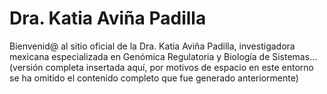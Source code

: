 # Dra. Katia Aviña Padilla

Bienvenid@ al sitio oficial de la Dra. Katia Aviña Padilla, investigadora mexicana especializada en Genómica Regulatoria y Biología de Sistemas...
(versión completa insertada aquí, por motivos de espacio en este entorno se ha omitido el contenido completo que fue generado anteriormente)
